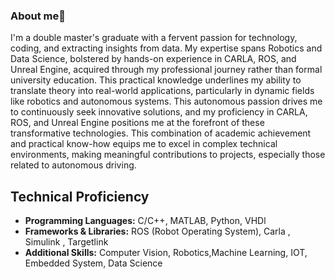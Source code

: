 ### About me👋

<!--
**Goldu/Goldu** is a ✨ _special_ ✨ repository because its `README.md` (this file) appears on your GitHub profile.

Here are some ideas to get you started:

- 🔭 I’m currently working on Autonomous Drive Project
- 🌱 I’m currently learning ...
- 👯 I’m looking to collaborate on ...
- 🤔 I’m looking for help with ...
- 💬 Ask me about ...
- 📫 How to reach me: ...
- 😄 Pronouns: ...
- ⚡ Fun fact: ...
-->
I'm a double master's graduate with a fervent passion for technology, coding, and extracting insights from data. My expertise spans Robotics and Data Science, bolstered by hands-on experience in CARLA, ROS, and Unreal Engine, acquired through my professional journey rather than formal university education. This practical knowledge underlines my ability to translate theory into real-world applications, particularly in dynamic fields like robotics and autonomous systems. This autonomous passion drives me to continuously seek innovative solutions, and my proficiency in CARLA, ROS, and Unreal Engine positions me at the forefront of these transformative technologies. This combination of academic achievement and practical know-how equips me to excel in complex technical environments, making meaningful contributions to projects, especially those related to autonomous driving.

## Technical Proficiency

- **Programming Languages:** C/C++, MATLAB, Python, VHDl
- **Frameworks & Libraries:** ROS (Robot Operating System), Carla , Simulink , Targetlink
- **Additional Skills:** Computer Vision, Robotics,Machine Learning, IOT, Embedded System, Data Science
